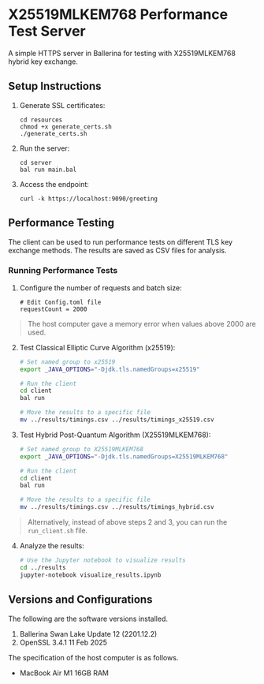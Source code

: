 # X25519MLKEM768 Performance Test Server

A simple HTTPS server in Ballerina for testing with X25519MLKEM768 hybrid key exchange.

## Setup Instructions

1. Generate SSL certificates:
   ```
   cd resources
   chmod +x generate_certs.sh
   ./generate_certs.sh
   ```

2. Run the server:
   ```
   cd server
   bal run main.bal
   ```

3. Access the endpoint:
   ```
   curl -k https://localhost:9090/greeting
   ```

## Performance Testing

The client can be used to run performance tests on different TLS key exchange methods. The results are saved as CSV files for analysis.

### Running Performance Tests

1. Configure the number of requests and batch size:
   ```
   # Edit Config.toml file
   requestCount = 2000
   ```
> The host computer gave a memory error when values above 2000 are used.

2. Test Classical Elliptic Curve Algorithm (x25519):
   ```bash
   # Set named group to x25519
   export _JAVA_OPTIONS="-Djdk.tls.namedGroups=x25519"
   
   # Run the client
   cd client
   bal run
   
   # Move the results to a specific file
   mv ../results/timings.csv ../results/timings_x25519.csv
   ```

3. Test Hybrid Post-Quantum Algorithm (X25519MLKEM768):
   ```bash
   # Set named group to X25519MLKEM768
   export _JAVA_OPTIONS="-Djdk.tls.namedGroups=X25519MLKEM768"
   
   # Run the client
   cd client
   bal run
   
   # Move the results to a specific file
   mv ../results/timings.csv ../results/timings_hybrid.csv
   ```

> Alternatively, instead of above steps 2 and 3, you can run the `run_client.sh` file.

4. Analyze the results:
   ```bash
   # Use the Jupyter notebook to visualize results
   cd ../results
   jupyter-notebook visualize_results.ipynb
   ```

## Versions and Configurations

The following are the software versions installed.

1. Ballerina Swan Lake Update 12 (2201.12.2)
2. OpenSSL 3.4.1 11 Feb 2025

The specification of the host computer is as follows.

- MacBook Air M1 16GB RAM
